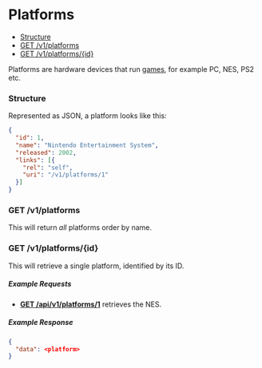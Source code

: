 # Platforms

* [Structure](#structure)
* [GET /v1/platforms](#get-v1platforms)
* [GET /v1/platforms/{id}](#get-v1platformsid)

Platforms are hardware devices that run [games](games.md), for example PC, NES, PS2 etc.

### Structure

Represented as JSON, a platform looks like this:

```json
{
  "id": 1,
  "name": "Nintendo Entertainment System",
  "released": 2002,
  "links": [{
    "rel": "self",
    "uri": "/v1/platforms/1"
  }]
}
```

### GET /v1/platforms

This will return *all* platforms order by name.

### GET /v1/platforms/{id}

This will retrieve a single platform, identified by its ID.

##### Example Requests

* [**GET /api/v1/platforms/1**](http://www.speedrun.com/api/v1/platforms/1) retrieves the NES.

##### Example Response

```json
{
  "data": <platform>
}
```
